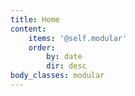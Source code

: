 ```yaml
---
title: Home
content:
    items: '@self.modular'
    order:
        by: date
        dir: desc
body_classes: modular
---
```

